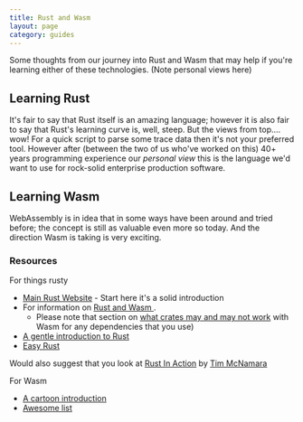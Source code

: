 ```yaml
---
title: Rust and Wasm 
layout: page
category: guides
---
```


Some thoughts from our journey into Rust and Wasm that may help if you're learning either of these technologies. (Note personal views here)

## Learning Rust

It's fair to say that Rust itself is an amazing language; however it is also fair to say that Rust's learning curve is, well, steep. But the views from top.... wow!
For a quick script to parse some trace data then it's not your preferred tool. However after (between the two of us who've worked on this) 40+ years programming experience our _personal view_ this is the language we'd want to use for rock-solid enterprise production software.

## Learning Wasm

WebAssembly is in idea that in some ways have been around and tried before; the concept is still as valuable even more so today. And the direction Wasm is taking is very exciting.

### Resources 

For things rusty

- [Main Rust Website](https://www.rust-lang.org/learn) - Start here it's a solid introduction
- For information on [Rust and Wasm ](https://rustwasm.github.io/docs/book/).
   - Please note that section on [what crates may and may not work](https://rustwasm.github.io/docs/book/reference/which-crates-work-with-wasm.html) with Wasm for any dependencies that you use)
- [A gentle introduction to Rust](https://stevedonovan.github.io/rust-gentle-intro/)
- [Easy Rust](https://github.com/Dhghomon/easy_rust)

Would also suggest that you look at [Rust In Action](https://www.manning.com/books/rust-in-action) by [Tim McNamara](https://twitter.com/timClicks)

For Wasm

- [A cartoon introduction](https://hacks.mozilla.org/2017/02/a-cartoon-intro-to-webassembly/)
- [Awesome list](https://github.com/mbasso/awesome-wasm)